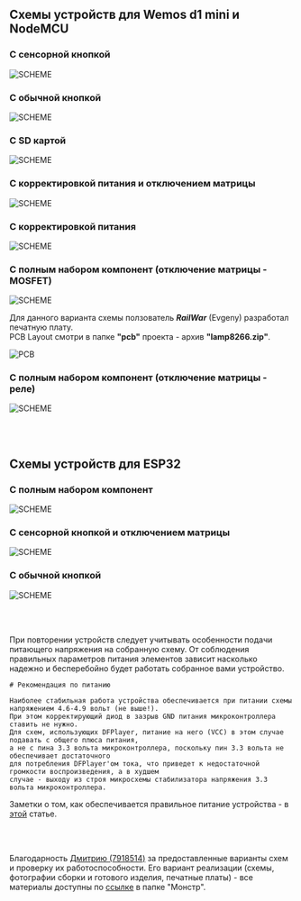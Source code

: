 ## Схемы устройств для Wemos d1 mini и NodeMCU

### С сенсорной кнопкой
![SCHEME](https://github.com/vvip-68/GyverPanelWiFi/blob/master/schemes/scheme.jpg)

### С обычной кнопкой
![SCHEME](https://github.com/vvip-68/GyverPanelWiFi/blob/master/schemes/scheme_b.jpg)

### С SD картой
![SCHEME](https://github.com/vvip-68/GyverPanelWiFi/blob/master/schemes/scheme_c.jpg)

### С корректировкой питания и отключением матрицы
![SCHEME](https://github.com/vvip-68/GyverPanelWiFi/blob/master/schemes/scheme_e.jpg)

### С корректировкой питания
![SCHEME](https://github.com/vvip-68/GyverPanelWiFi/blob/master/schemes/scheme_d.jpg)

### С полным набором компонент (отключение матрицы - MOSFET)
![SCHEME](https://github.com/vvip-68/GyverPanelWiFi/blob/master/schemes/ESP8266_ALL.jpg)

Для данного варианта схемы ползователь ***RailWar*** (Evgeny) разработал печатную плату.  
PCB Layout смотри в папке **"pcb"** проекта - архив **"lamp8266.zip"**.

![PCB](https://github.com/vvip-68/GyverPanelWiFi/blob/master/pcb/lamp8266.png)

### С полным набором компонент (отключение матрицы - реле)
![SCHEME](https://github.com/vvip-68/GyverPanelWiFi/blob/master/schemes/ESP8266_RELAY.jpg)

<br><br>

## Схемы устройств для ESP32

### С полным набором компонент
![SCHEME](https://github.com/vvip-68/GyverPanelWiFi/blob/master/schemes/ESP32_ALL.JPG)

### С сенсорной кнопкой и отключением матрицы
![SCHEME](https://github.com/vvip-68/GyverPanelWiFi/blob/master/schemes/ESP32_MOSFET.JPG)

### С обычной кнопкой
![SCHEME](https://github.com/vvip-68/GyverPanelWiFi/blob/master/schemes/ESP32_button_noRELAY.jpg)

<br><br>

При повторении устройств следует учитывать особенности подачи питающего напряжения на собранную схему.
От соблюдения правильных параметров питания элементов зависит насколько надежно и бесперебойно будет работать собранное вами устройство.  

```
# Рекомендация по питанию

Наиболее стабильная работа устройства обеспечивается при питании схемы напряжением 4.6-4.9 вольт (не выше!).
При этом корректирующий диод в зазрыв GND питания микроконтроллера ставить не нужно.
Для схем, использующих DFPlayer, питание на него (VCC) в этом случае подавать с общего плюса питания, 
а не с пина 3.3 вольта микроконтроллера, поскольку пин 3.3 вольта не обеспечивает достаточного 
для потребления DFPlayer'ом тока, что приведет к недостаточной громкости воспроизведения, а в худшем 
случае - выходу из строя микросхемы стабилизатора напряжения 3.3 вольта микроконтроллера.

```
Заметки о том, как обеспечивается правильное питание устройства - в [этой](https://github.com/vvip-68/GyverPanelWiFi/wiki/%D0%97%D0%B0%D0%BC%D0%B5%D1%82%D0%BA%D0%B8-%D0%BE-%D0%BF%D0%B8%D1%82%D0%B0%D0%BD%D0%B8%D0%B8) статье.

<br><br>

Благодарность [Дмитрию (7918514)](https://github.com/7918514) за предоставленные варианты схем и проверку их работоспособности.
Его вариант реализации (схемы, фотографии сборки и готового изделия, печатные платы) - все материалы доступны по [ссылке](https://disk.yandex.ru/d/fIo2UEuKpR54hg) в папке "Монстр".